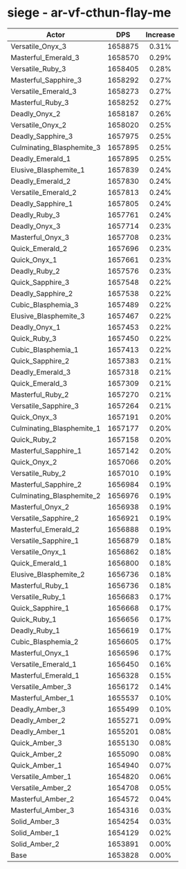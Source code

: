 # siege - ar-vf-cthun-flay-me
| Actor | DPS | Increase |
|---|:---:|:---:|
|Versatile_Onyx_3|1658875|0.31%|
|Masterful_Emerald_3|1658570|0.29%|
|Versatile_Ruby_3|1658405|0.28%|
|Masterful_Sapphire_3|1658292|0.27%|
|Versatile_Emerald_3|1658273|0.27%|
|Masterful_Ruby_3|1658252|0.27%|
|Deadly_Onyx_2|1658187|0.26%|
|Versatile_Onyx_2|1658020|0.25%|
|Deadly_Sapphire_3|1657975|0.25%|
|Culminating_Blasphemite_3|1657895|0.25%|
|Deadly_Emerald_1|1657895|0.25%|
|Elusive_Blasphemite_1|1657839|0.24%|
|Deadly_Emerald_2|1657830|0.24%|
|Versatile_Emerald_2|1657813|0.24%|
|Deadly_Sapphire_1|1657805|0.24%|
|Deadly_Ruby_3|1657761|0.24%|
|Deadly_Onyx_3|1657714|0.23%|
|Masterful_Onyx_3|1657708|0.23%|
|Quick_Emerald_2|1657696|0.23%|
|Quick_Onyx_1|1657661|0.23%|
|Deadly_Ruby_2|1657576|0.23%|
|Quick_Sapphire_3|1657548|0.22%|
|Deadly_Sapphire_2|1657538|0.22%|
|Cubic_Blasphemia_3|1657489|0.22%|
|Elusive_Blasphemite_3|1657467|0.22%|
|Deadly_Onyx_1|1657453|0.22%|
|Quick_Ruby_3|1657450|0.22%|
|Cubic_Blasphemia_1|1657413|0.22%|
|Quick_Sapphire_2|1657383|0.21%|
|Deadly_Emerald_3|1657318|0.21%|
|Quick_Emerald_3|1657309|0.21%|
|Masterful_Ruby_2|1657270|0.21%|
|Versatile_Sapphire_3|1657264|0.21%|
|Quick_Onyx_3|1657191|0.20%|
|Culminating_Blasphemite_1|1657177|0.20%|
|Quick_Ruby_2|1657158|0.20%|
|Masterful_Sapphire_1|1657142|0.20%|
|Quick_Onyx_2|1657066|0.20%|
|Versatile_Ruby_2|1657010|0.19%|
|Masterful_Sapphire_2|1656984|0.19%|
|Culminating_Blasphemite_2|1656976|0.19%|
|Masterful_Onyx_2|1656938|0.19%|
|Versatile_Sapphire_2|1656921|0.19%|
|Masterful_Emerald_2|1656888|0.19%|
|Versatile_Sapphire_1|1656879|0.18%|
|Versatile_Onyx_1|1656862|0.18%|
|Quick_Emerald_1|1656800|0.18%|
|Elusive_Blasphemite_2|1656736|0.18%|
|Masterful_Ruby_1|1656736|0.18%|
|Versatile_Ruby_1|1656683|0.17%|
|Quick_Sapphire_1|1656668|0.17%|
|Quick_Ruby_1|1656656|0.17%|
|Deadly_Ruby_1|1656619|0.17%|
|Cubic_Blasphemia_2|1656605|0.17%|
|Masterful_Onyx_1|1656596|0.17%|
|Versatile_Emerald_1|1656450|0.16%|
|Masterful_Emerald_1|1656328|0.15%|
|Versatile_Amber_3|1656172|0.14%|
|Masterful_Amber_1|1655537|0.10%|
|Deadly_Amber_3|1655499|0.10%|
|Deadly_Amber_2|1655271|0.09%|
|Deadly_Amber_1|1655201|0.08%|
|Quick_Amber_3|1655130|0.08%|
|Quick_Amber_2|1655090|0.08%|
|Quick_Amber_1|1654940|0.07%|
|Versatile_Amber_1|1654820|0.06%|
|Versatile_Amber_2|1654708|0.05%|
|Masterful_Amber_2|1654572|0.04%|
|Masterful_Amber_3|1654316|0.03%|
|Solid_Amber_3|1654254|0.03%|
|Solid_Amber_1|1654129|0.02%|
|Solid_Amber_2|1653891|0.00%|
|Base|1653828|0.00%|
